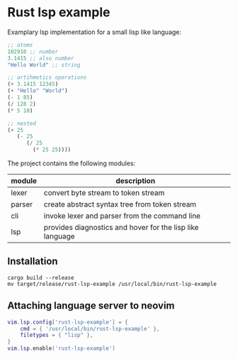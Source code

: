 # Rust lsp example

Examplary lsp implementation for a small lisp like language:

```lisp
;; atoms
102910 ;; number
3.1415 ;; also number
"Hello World" ;; string

;; artihmetics operations
(+ 3.1415 12345)
(+ "Hello" "World")
(- 1 85)
(/ 128 2)
(* 5 10)

;; nested
(+ 25
   (- 25
      (/ 25
        (* 25 25))))
```

The project contains the following modules:

| module | description                                               |
| ------ | --------------------------------------------------------- |
| lexer  | convert byte stream to token stream                       |
| parser | create abstract syntax tree from token stream             |
| cli    | invoke lexer and parser from the command line             |
| lsp    | provides diagnostics and hover for the lisp like language |

## Installation

```shell
cargo build --release
mv target/release/rust-lsp-example /usr/local/bin/rust-lsp-example
```

## Attaching language server to neovim

```lua
vim.lsp.config['rust-lsp-example'] = {
    cmd = { '/usr/local/bin/rust-lsp-example' },
    filetypes = { "lisp" },
}
vim.lsp.enable('rust-lsp-example')
```
